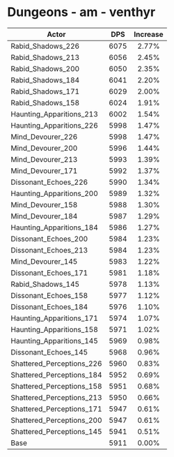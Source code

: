 # Dungeons - am - venthyr
| Actor | DPS | Increase |
|---|:---:|:---:|
|Rabid_Shadows_226|6075|2.77%|
|Rabid_Shadows_213|6056|2.45%|
|Rabid_Shadows_200|6050|2.35%|
|Rabid_Shadows_184|6041|2.20%|
|Rabid_Shadows_171|6029|2.00%|
|Rabid_Shadows_158|6024|1.91%|
|Haunting_Apparitions_213|6002|1.54%|
|Haunting_Apparitions_226|5998|1.47%|
|Mind_Devourer_226|5998|1.47%|
|Mind_Devourer_200|5996|1.44%|
|Mind_Devourer_213|5993|1.39%|
|Mind_Devourer_171|5992|1.37%|
|Dissonant_Echoes_226|5990|1.34%|
|Haunting_Apparitions_200|5989|1.32%|
|Mind_Devourer_158|5988|1.30%|
|Mind_Devourer_184|5987|1.29%|
|Haunting_Apparitions_184|5986|1.27%|
|Dissonant_Echoes_200|5984|1.23%|
|Dissonant_Echoes_213|5984|1.23%|
|Mind_Devourer_145|5983|1.22%|
|Dissonant_Echoes_171|5981|1.18%|
|Rabid_Shadows_145|5978|1.13%|
|Dissonant_Echoes_158|5977|1.12%|
|Dissonant_Echoes_184|5976|1.10%|
|Haunting_Apparitions_171|5974|1.07%|
|Haunting_Apparitions_158|5971|1.02%|
|Haunting_Apparitions_145|5969|0.98%|
|Dissonant_Echoes_145|5968|0.96%|
|Shattered_Perceptions_226|5960|0.83%|
|Shattered_Perceptions_184|5952|0.69%|
|Shattered_Perceptions_158|5951|0.68%|
|Shattered_Perceptions_213|5950|0.66%|
|Shattered_Perceptions_171|5947|0.61%|
|Shattered_Perceptions_200|5947|0.61%|
|Shattered_Perceptions_145|5941|0.51%|
|Base|5911|0.00%|
